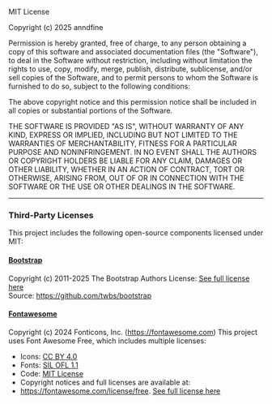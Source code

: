 MIT License

Copyright (c) 2025 anndfine

Permission is hereby granted, free of charge, to any person obtaining a copy
of this software and associated documentation files (the "Software"), to deal
in the Software without restriction, including without limitation the rights
to use, copy, modify, merge, publish, distribute, sublicense, and/or sell
copies of the Software, and to permit persons to whom the Software is
furnished to do so, subject to the following conditions:

The above copyright notice and this permission notice shall be included in all
copies or substantial portions of the Software.

THE SOFTWARE IS PROVIDED "AS IS", WITHOUT WARRANTY OF ANY KIND, EXPRESS OR
IMPLIED, INCLUDING BUT NOT LIMITED TO THE WARRANTIES OF MERCHANTABILITY,
FITNESS FOR A PARTICULAR PURPOSE AND NONINFRINGEMENT. IN NO EVENT SHALL THE
AUTHORS OR COPYRIGHT HOLDERS BE LIABLE FOR ANY CLAIM, DAMAGES OR OTHER
LIABILITY, WHETHER IN AN ACTION OF CONTRACT, TORT OR OTHERWISE, ARISING FROM,
OUT OF OR IN CONNECTION WITH THE SOFTWARE OR THE USE OR OTHER DEALINGS IN THE
SOFTWARE.

---

### Third-Party Licenses
This project includes the following open-source components licensed under MIT:

#### [Bootstrap](https://getbootstrap.com/)
Copyright (c) 2011-2025 The Bootstrap Authors
License: [See full license here](./third-party-licenses/bootstrap-LICENSE)  
Source: https://github.com/twbs/bootstrap

#### [Fontawesome](https://fontawesome.com)
Copyright (c) 2024 Fonticons, Inc. (https://fontawesome.com)
This project uses Font Awesome Free, which includes multiple licenses:
- Icons: [CC BY 4.0](https://creativecommons.org/licenses/by/4.0/)  
- Fonts: [SIL OFL 1.1](http://scripts.sil.org/OFL)  
- Code: [MIT License](https://opensource.org/licenses/MIT)  
- Copyright notices and full licenses are available at:  
- https://fontawesome.com/license/free.
[See full license here](./third-party-licenses/fontawesome-LICENSE)  